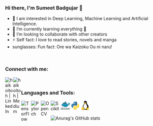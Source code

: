 ### Hi there, I'm Sumeet Badgujar 👋

- 🔭 I am interested in Deep Learning, Machine Learning and Artificial Intelligence.
- 🌱 I’m currently learning everything 🤣
- 👯 I’m looking to collaborate with other creators
- ⚡ Self fact: I love to read stories, novels and manga
- sunglasses: Fun fact: Ore wa Kaizoku Ou ni naru!

<br />

### Connect with me:

[<img align="left" alt="haikoitoh | LinkedIn" width="26px" src="https://raw.githubusercontent.com/rahuldkjain/github-profile-readme-generator/master/src/images/icons/Social/linked-in-alt.svg" />][linkedin]
[<img align="left" alt="haikoitoh | Medium" width="26px" src="https://raw.githubusercontent.com/rahuldkjain/github-profile-readme-generator/master/src/images/icons/Social/medium.svg" />][medium]

<br />

### Languages and Tools:

[<img align="left" alt="TensorFlow" width="32px" src="https://www.vectorlogo.zone/logos/tensorflow/tensorflow-icon.svg" />][tensorflow]

[<img align="left" alt="Pytorch" width="32px" src="https://www.vectorlogo.zone/logos/pytorch/pytorch-icon.svg" />][pytorch]

[<img align="left" alt="OpenCV" width="32px" src="https://www.vectorlogo.zone/logos/opencv/opencv-icon.svg" />][opencv]

[<img align="left" alt="Scikit" width="32px" src="https://upload.wikimedia.org/wikipedia/commons/0/05/Scikit_learn_logo_small.svg" />][scikit]

[<img align="left" alt="Docker" width="32px" src="https://raw.githubusercontent.com/devicons/devicon/master/icons/docker/docker-original-wordmark.svg" />][docker]

[<img align="left" alt="Python" width="32px" src="https://raw.githubusercontent.com/devicons/devicon/master/icons/python/python-original.svg" />][python]

[<img align="left" alt="Linux" width="32px" src="https://raw.githubusercontent.com/devicons/devicon/master/icons/linux/linux-original.svg" />][linux]

<br />
<br />

![Anurag's GitHub stats](https://github-readme-stats.vercel.app/api?username=haikoitoh&show_icons=true&theme=radical&count_private=True)

[linkedin]: https://linkedin.com/in/sumeetbadgujar
[medium]: https://medium.com/@sumeetbadgujar

[tensorflow]: https://www.tensorflow.org
[pytorch]: https://pytorch.org/
[linux]: https://www.linux.org/
[opencv]: https://opencv.org/
[scikit]: https://scikit-learn.org/
[docker]: https://www.docker.com/
[python]: https://pytorch.org/